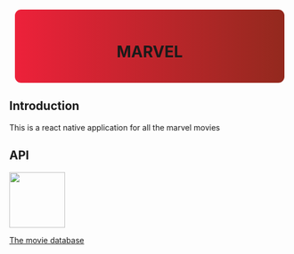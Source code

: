 <div style="text-align:center;padding:20px 40px; border-width:0px;border-color:#fff;border-radius:11px;background: #ed213a;background: -webkit-linear-gradient(to right, #ed213a, #93291e);background: linear-gradient(to right, #ed213a, #93291e);text-decoration:none;margin:20px 10px;">
<h1>MARVEL</h1>
</div>

## Introduction

This is a react native application for all the marvel movies

## API
<img src="https://www.themoviedb.org/assets/2/v4/logos/v2/blue_square_2-d537fb228cf3ded904ef09b136fe3fec72548ebc1fea3fbbd1ad9e36364db38b.svg" height="100">

[The movie database](https://www.themoviedb.org)